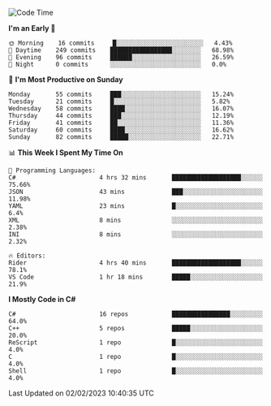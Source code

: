 <!--START_SECTION:waka-->
![Code Time](http://img.shields.io/badge/Code%20Time-895%20hrs%2054%20mins-blue)

**I'm an Early 🐤** 

```text
🌞 Morning    16 commits     █░░░░░░░░░░░░░░░░░░░░░░░░   4.43% 
🌆 Daytime    249 commits    █████████████████░░░░░░░░   68.98% 
🌃 Evening    96 commits     ██████░░░░░░░░░░░░░░░░░░░   26.59% 
🌙 Night      0 commits      ░░░░░░░░░░░░░░░░░░░░░░░░░   0.0%

```
📅 **I'm Most Productive on Sunday** 

```text
Monday       55 commits     ███░░░░░░░░░░░░░░░░░░░░░░   15.24% 
Tuesday      21 commits     █░░░░░░░░░░░░░░░░░░░░░░░░   5.82% 
Wednesday    58 commits     ████░░░░░░░░░░░░░░░░░░░░░   16.07% 
Thursday     44 commits     ███░░░░░░░░░░░░░░░░░░░░░░   12.19% 
Friday       41 commits     ██░░░░░░░░░░░░░░░░░░░░░░░   11.36% 
Saturday     60 commits     ████░░░░░░░░░░░░░░░░░░░░░   16.62% 
Sunday       82 commits     █████░░░░░░░░░░░░░░░░░░░░   22.71%

```


📊 **This Week I Spent My Time On** 

```text
💬 Programming Languages: 
C#                       4 hrs 32 mins       ███████████████████░░░░░░   75.66% 
JSON                     43 mins             ███░░░░░░░░░░░░░░░░░░░░░░   11.98% 
YAML                     23 mins             █░░░░░░░░░░░░░░░░░░░░░░░░   6.4% 
XML                      8 mins              ░░░░░░░░░░░░░░░░░░░░░░░░░   2.38% 
INI                      8 mins              ░░░░░░░░░░░░░░░░░░░░░░░░░   2.32%

🔥 Editors: 
Rider                    4 hrs 40 mins       ███████████████████░░░░░░   78.1% 
VS Code                  1 hr 18 mins        █████░░░░░░░░░░░░░░░░░░░░   21.9%

```

**I Mostly Code in C#** 

```text
C#                       16 repos            ████████████████░░░░░░░░░   64.0% 
C++                      5 repos             █████░░░░░░░░░░░░░░░░░░░░   20.0% 
ReScript                 1 repo              █░░░░░░░░░░░░░░░░░░░░░░░░   4.0% 
C                        1 repo              █░░░░░░░░░░░░░░░░░░░░░░░░   4.0% 
Shell                    1 repo              █░░░░░░░░░░░░░░░░░░░░░░░░   4.0%

```



 Last Updated on 02/02/2023 10:40:35 UTC
<!--END_SECTION:waka-->
